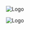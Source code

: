 ![Logo](https://github.com/yashraj9011/AIDS-Semester-8/blob/main/Computational%20Intelligence/Case%20Study/Screenshot%202024-01-28%20074412.png)

![Logo]()
